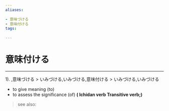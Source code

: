 ```yaml
---
aliases:
    
- 意味づける
- 意味付ける
tags:
    
---
```


# 意味付ける
---
1).
,意味づける > いみづける,いみづける,意味付ける > いみづける,いみづける

- to give meaning (to)
- to assess the significance (of)
**( Ichidan verb Transitive verb;)**
> see also: 
            